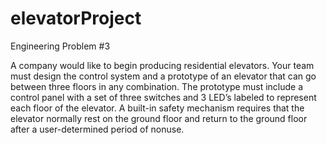# elevatorProject
Engineering Problem #3

A company would like to begin producing residential elevators. Your team must design the control system and a prototype of an elevator that can go between three floors in any combination. The prototype must include a control panel with a set of three switches and 3 LED’s labeled to represent each floor of the elevator. A built-in safety mechanism requires that the elevator normally rest on the ground floor and return to the ground floor after a user-determined period of nonuse.

